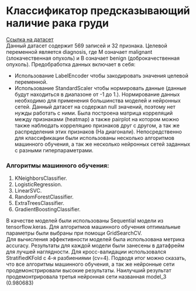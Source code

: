 # Классификатор предсказывающий наличие рака груди
[Ссылка на датасет](https://www.kaggle.com/uciml/breast-cancer-wisconsin-data)  
Данный датасет содержит 569 записей и 32 признака. 
Целевой переменной является diagnosis, где M означает malignant (злокачественная опухоль) и B означает benign (доброкачественная опухоль).
Предобработка данных включает в себя:
* Использование LabelEncoder чтобы закодировать значения целевой переменной.
* Использование StandardScaler чтобы нормировать данные (данные будут находиться в диапазоне от -1 до 1.). Нормирование данных необходимо для применения большинства моделей и нейронных сетей.
Данный датасет на содержал null значений, поэтому нет нужды работать с ними.
Была построена матрица корреляций между признаками (heatmap) а также pairplot на котором можно также наблюдать корреляцию признаков друг с другом, а так же распределения этих признаков (На диагонали).
Непосредственно для классификации были использованы несколько алгоритмов машинного обучения, а так же несколько нейронных сетей заданных с разными гиперпараметрами.

### Алгоритмы машинного обучения:
1. KNeighborsClassifier.
2. LogisticRegression.
3. LinearSVC.
4. RandomForestClassifier.
5. ExtraTreesClassifier.
6. GradientBoostingClassifier.

В качестве моделей были использованы Sequential модели из tensorflow.keras.
Для алгоритмов машинного обучения оптимальные параметры были выбраны при помощи GridSearchCV.  
Для вычисления эффективности моделей была использована метрика accuracy.
Результаты для каждой модели были занесены в датафрейм для лучшей наглядности.
Для кросс-валидации использовался StratifiedKFold с 4-я разбиениями (cv=4).
Подводя итог можно сказать, что все алгоритмы машинного обучения, а так же нейронные сети продемонстрировали высокие результаты. Наилучший результат продемонтрировала третья нейронная сети названная model_3 (0.980683)